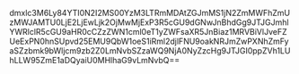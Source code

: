 dmxlc3M6Ly84YTI0N2I2MS00YzM3LTRmMDAtZGJmMS1jN2ZmMWFhZmUzMWJAMTU0LjE2LjEwLjk2OjMwMjExP3R5cGU9dGNwJnBhdGg9JTJGJmhlYWRlclR5cGU9aHR0cCZzZWN1cml0eT1yZWFsaXR5JnBiaz1MRVBiVlJveFZUeExPN0hnSUpvd25EMU9QbW1oeS1iRml2djlFNU9oakNRJmZwPXNhZmFyaSZzbmk9bWljcm9zb2Z0LmNvbSZzaWQ9NjA0NyZzcHg9JTJGI0ppZVh1LUhLLW95ZmE1aDQyaiU0MHlhaG9vLmNvbQ==
